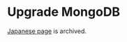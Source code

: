 # Upgrade MongoDB

[Japanese page](../../../../ja/admin-guide/admin-cookbook/upgrade-mongodb.md) is archived.

